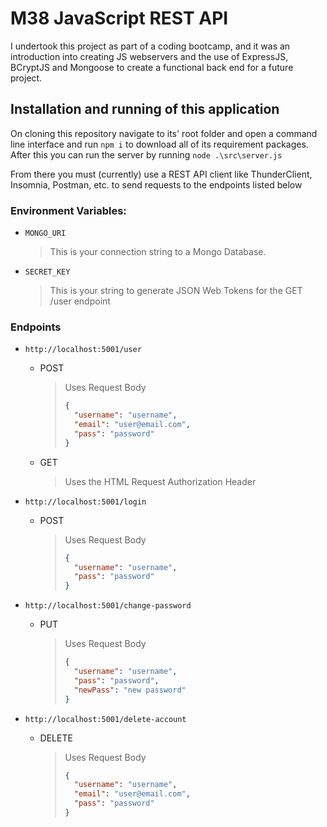 # M38 JavaScript REST API

I undertook this project as part of a coding bootcamp, and it was an introduction into creating JS webservers and the use of ExpressJS, BCryptJS and Mongoose to create a functional back end for a future project.

## Installation and running of this application

On cloning this repository navigate to its' root folder and open a command line interface and run `npm i` to download all of its requirement packages.
After this you can run the server by running `node .\src\server.js`

From there you must (currently) use a REST API client like ThunderClient, Insomnia, Postman, etc. to send requests to the endpoints listed below

### Environment Variables:

- `MONGO_URI`
  > This is your connection string to a Mongo Database.
- `SECRET_KEY`
  > This is your string to generate JSON Web Tokens for the GET /user endpoint

### Endpoints

- `http://localhost:5001/user`
  - POST
    > Uses Request Body
    >
    > ```json
    > {
    > 	"username": "username",
    > 	"email": "user@email.com",
    > 	"pass": "password"
    > }
    > ```
  - GET
    > Uses the HTML Request Authorization Header
- `http://localhost:5001/login`
  - POST
    > Uses Request Body
    >
    > ```json
    > {
    > 	"username": "username",
    > 	"pass": "password"
    > }
    > ```
- `http://localhost:5001/change-password`

  - PUT
    > Uses Request Body
    >
    > ```json
    > {
    > 	"username": "username",
    > 	"pass": "password",
    > 	"newPass": "new password"
    > }
    > ```

- `http://localhost:5001/delete-account`
  - DELETE
    > Uses Request Body
    >
    > ```json
    > {
    > 	"username": "username",
    > 	"email": "user@email.com",
    > 	"pass": "password"
    > }
    > ```